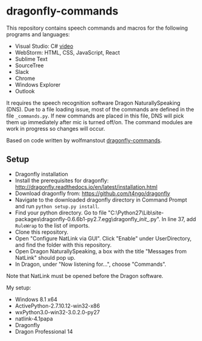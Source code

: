 # dragonfly-commands

This repository contains speech commands and macros for the following programs and languages:
- Visual Studio: C# [video](https://youtu.be/YnFQ0gQDnWM)
- WebStorm: HTML, CSS, JavaScript, React
- Sublime Text
- SourceTree
- Slack
- Chrome
- Windows Explorer
- Outlook 

It requires the speech recognition software Dragon NaturallySpeaking (DNS). Due to a file loading issue, most of the commands are defined in the file `_commands.py`. If new commands are placed in this file, DNS will pick them up immediately after mic is turned off/on. The command modules are work in progress so changes will occur. 

Based on code written by wolfmanstout [dragonfly-commands](https://github.com/wolfmanstout/dragonfly-commands).

## Setup
- Dragonfly installation
 - Install the prerequisites for dragonfly: http://dragonfly.readthedocs.io/en/latest/installation.html
 - Download  dragonfly from: https://github.com/t4ngo/dragonfly
 - Navigate to the downloaded dragonfly directory in Command Prompt and run `python setup.py install`.
- Find your python directory. Go to file "C:\Python27\Lib\site-packages\dragonfly-0.6.6b1-py2.7.egg\dragonfly\__init__.py". In line 37, add `RuleWrap` to the list of imports.
- Clone this repository.
- Open "Configure NatLink via GUI". Click "Enable" under UserDirectory, and find the folder with this repository.
- Open Dragon NaturallySpeaking, a box with the title "Messages from NatLink" should pop up.
- In Dragon, under "Now listening for...", choose "Commands".

Note that NatLink must be opened before the Dragon software. 

My setup:
- Windows 8.1 x64
- ActivePython-2.7.10.12-win32-x86
- wxPython3.0-win32-3.0.2.0-py27
- natlink-4.1papa
- Dragonfly
- Dragon Professional 14
